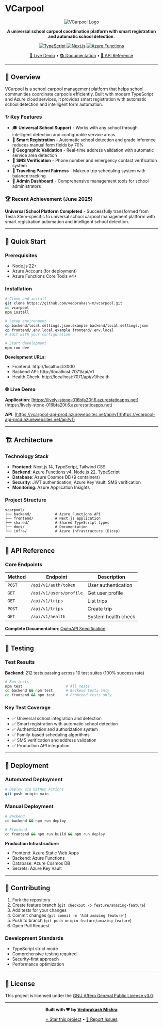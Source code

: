 # VCarpool

<div align="center">

![VCarpool Logo](https://img.shields.io/badge/VCarpool-School%20Carpool%20Management-blue?style=for-the-badge&logo=car&logoColor=white)

**A universal school carpool coordination platform with smart registration and automatic school detection.**

[![TypeScript](https://img.shields.io/badge/TypeScript-5.0-3178C6?style=flat-square&logo=typescript)](https://www.typescriptlang.org/)
[![Next.js](https://img.shields.io/badge/Next.js-14-000000?style=flat-square&logo=next.js)](https://nextjs.org/)
[![Azure Functions](https://img.shields.io/badge/Azure%20Functions-v4-0062AD?style=flat-square&logo=microsoft-azure)](https://azure.microsoft.com/en-us/services/functions/)

[🚀 Live Demo](https://lively-stone-016bfa20f.6.azurestaticapps.net) • [📚 Documentation](docs/) • [🔧 API Reference](docs/OPENAPI_SPECIFICATION.yaml)

</div>

---

## 🌟 Overview

VCarpool is a school carpool management platform that helps school communities coordinate carpools efficiently. Built with modern TypeScript and Azure cloud services, it provides smart registration with automatic school detection and intelligent form automation.

### ✨ Key Features

- 🎓 **Universal School Support** - Works with any school through intelligent detection and configurable service areas
- 🔐 **Smart Registration** - Automatic school detection and grade inference reduces manual form fields by 70%
- 📍 **Geographic Validation** - Real-time address validation with automatic service area detection
- 📱 **SMS Verification** - Phone number and emergency contact verification system
- 🧳 **Traveling Parent Fairness** - Makeup trip scheduling system with balance tracking
- 💼 **Admin Dashboard** - Comprehensive management tools for school administrators

### 🏆 Recent Achievement (June 2025)

**Universal School Platform Completed** - Successfully transformed from Tesla Stem-specific to universal school carpool management platform with smart registration automation and intelligent school detection.

---

## 🚀 Quick Start

### Prerequisites

- Node.js 22+
- Azure Account (for deployment)
- Azure Functions Core Tools v4+

### Installation

```bash
# Clone and install
git clone https://github.com/vedprakash-m/vcarpool.git
cd vcarpool
npm install

# Setup environment
cp backend/local.settings.json.example backend/local.settings.json
cp frontend/.env.local.example frontend/.env.local
# Edit with your configuration

# Start development
npm run dev
```

**Development URLs:**

- Frontend: http://localhost:3000
- Backend API: http://localhost:7071/api/v1
- Health Check: http://localhost:7071/api/v1/health

### 🌐 Live Demo

**Application**: [https://lively-stone-016bfa20f.6.azurestaticapps.net](https://lively-stone-016bfa20f.6.azurestaticapps.net)

**API**: [https://vcarpool-api-prod.azurewebsites.net/api/v1](https://vcarpool-api-prod.azurewebsites.net/api/v1)

---

## 🏗 Architecture

### Technology Stack

- **Frontend**: Next.js 14, TypeScript, Tailwind CSS
- **Backend**: Azure Functions v4, Node.js 22, TypeScript
- **Database**: Azure Cosmos DB (9 containers)
- **Security**: JWT authentication, Azure Key Vault, SMS verification
- **Monitoring**: Azure Application Insights

### Project Structure

```
vcarpool/
├── backend/           # Azure Functions API
├── frontend/          # Next.js application
├── shared/            # Shared TypeScript types
├── docs/              # Documentation
└── infra/             # Azure infrastructure (Bicep)
```

---

## 📡 API Reference

### Core Endpoints

| Method | Endpoint                | Description         |
| ------ | ----------------------- | ------------------- |
| `POST` | `/api/v1/auth/token`    | User authentication |
| `GET`  | `/api/v1/users/profile` | Get user profile    |
| `GET`  | `/api/v1/trips`         | List trips          |
| `POST` | `/api/v1/trips`         | Create trip         |
| `GET`  | `/api/v1/health`        | System health check |

**Complete Documentation**: [OpenAPI Specification](docs/OPENAPI_SPECIFICATION.yaml)

---

## 🧪 Testing

### Test Results

**Backend**: 212 tests passing across 10 test suites (100% success rate)

```bash
# Run tests
npm test                    # All tests
cd backend && npm test      # Backend tests only
cd frontend && npm test     # Frontend tests only
```

### Key Test Coverage

- ✅ Universal school integration and detection
- ✅ Smart registration with automatic school detection
- ✅ Authentication and authorization system
- ✅ Family-based scheduling algorithms
- ✅ SMS verification and address validation
- ✅ Production API integration

---

## 🚀 Deployment

### Automated Deployment

```bash
# Deploy via GitHub Actions
git push origin main
```

### Manual Deployment

```bash
# Backend
cd backend && npm run deploy

# Frontend
cd frontend && npm run build && npm run deploy
```

**Production Infrastructure:**

- Frontend: Azure Static Web Apps
- Backend: Azure Functions
- Database: Azure Cosmos DB
- Secrets: Azure Key Vault

---

## 🤝 Contributing

1. Fork the repository
2. Create feature branch (`git checkout -b feature/amazing-feature`)
3. Add tests for your changes
4. Commit changes (`git commit -m 'Add amazing feature'`)
5. Push to branch (`git push origin feature/amazing-feature`)
6. Open Pull Request

### Development Standards

- TypeScript strict mode
- Comprehensive testing required
- Security-first approach
- Performance optimization

---

## 📄 License

This project is licensed under the [GNU Affero General Public License v3.0](LICENSE).

---

<div align="center">

**Built with ❤️ by [Vedprakash Mishra](https://github.com/vedprakash-m)**

[⭐ Star this project](https://github.com/vedprakash-m/vcarpool) • [🐛 Report Issues](https://github.com/vedprakash-m/vcarpool/issues)

</div>
